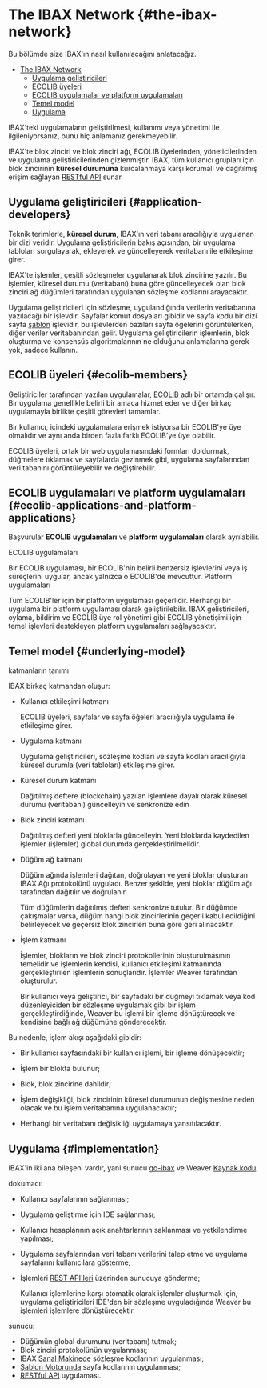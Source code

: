# The IBAX Network {#the-ibax-network}

Bu bölümde size IBAX'ın nasıl kullanılacağını anlatacağız.

- [The IBAX Network](#the-ibax-network)
  - [Uygulama geliştiricileri](#application-developers)
  - [ECOLIB üyeleri](#ecolib-members)
  - [ECOLIB uygulamalar ve platform uygulamaları](#ecolib-applications-and-platform-applications)
  - [Temel model](#underlying-model)
  - [Uygulama](#implementation)






IBAX'teki uygulamaların geliştirilmesi, kullanımı veya yönetimi ile ilgileniyorsanız, bunu hiç anlamanız gerekmeyebilir.

IBAX'te blok zinciri ve blok zinciri ağı, ECOLIB üyelerinden, yöneticilerinden ve uygulama geliştiricilerinden gizlenmiştir. IBAX, tüm kullanıcı grupları için blok zincirinin **küresel durumuna** kurcalanmaya karşı korumalı ve dağıtılmış erişim sağlayan [RESTful API](../reference/api2.md) sunar.

## Uygulama geliştiricileri {#application-developers}

Teknik terimlerle, **küresel durum**, IBAX'ın veri tabanı aracılığıyla uygulanan bir dizi veridir. Uygulama geliştiricilerin bakış açısından, bir uygulama tabloları sorgulayarak, ekleyerek ve güncelleyerek veritabanı ile etkileşime girer.

IBAX'te işlemler, çeşitli sözleşmeler uygulanarak blok zincirine yazılır. Bu işlemler, küresel durumu (veritabanı) buna göre güncelleyecek olan blok zinciri ağ düğümleri tarafından uygulanan sözleşme kodlarını arayacaktır.

Uygulama geliştiricileri için sözleşme, uygulandığında verilerin veritabanına yazılacağı bir işlevdir. Sayfalar komut dosyaları gibidir ve sayfa kodu bir dizi sayfa [şablon](../topics/templates2.md) işlevidir, bu işlevlerden bazıları sayfa öğelerini görüntülerken, diğer veriler veritabanından gelir. Uygulama geliştiricilerin işlemlerin, blok oluşturma ve konsensüs algoritmalarının ne olduğunu anlamalarına gerek yok, sadece kullanın.

## ECOLIB üyeleri {#ecolib-members}

Geliştiriciler tarafından yazılan uygulamalar, [ECOLIB](thesaurus.md#ecolib) adlı bir ortamda çalışır. Bir uygulama genellikle belirli bir amaca hizmet eder ve diğer birkaç uygulamayla birlikte çeşitli görevleri tamamlar.

Bir kullanıcı, içindeki uygulamalara erişmek istiyorsa bir ECOLIB'ye üye olmalıdır ve aynı anda birden fazla farklı ECOLIB'ye üye olabilir.

ECOLIB üyeleri, ortak bir web uygulamasındaki formları doldurmak, düğmelere tıklamak ve sayfalarda gezinmek gibi, uygulama sayfalarından veri tabanını görüntüleyebilir ve değiştirebilir.

## ECOLIB uygulamaları ve platform uygulamaları {#ecolib-applications-and-platform-applications}

Başvurular **ECOLIB uygulamaları** ve **platform uygulamaları** olarak ayrılabilir.

ECOLIB uygulamaları

Bir ECOLIB uygulaması, bir ECOLIB'nin belirli benzersiz işlevlerini veya iş süreçlerini uygular, ancak yalnızca o ECOLIB'de mevcuttur.
Platform uygulamaları

Tüm ECOLIB'ler için bir platform uygulaması geçerlidir. Herhangi bir uygulama bir platform uygulaması olarak geliştirilebilir. IBAX geliştiricileri, oylama, bildirim ve ECOLIB üye rol yönetimi gibi ECOLIB yönetişimi için temel işlevleri destekleyen platform uygulamaları sağlayacaktır.

## Temel model {#underlying-model}

katmanların tanımı

IBAX birkaç katmandan oluşur:

* Kullanıcı etkileşimi katmanı

    ECOLIB üyeleri, sayfalar ve sayfa öğeleri aracılığıyla uygulama ile etkileşime girer.

* Uygulama katmanı

    Uygulama geliştiricileri, sözleşme kodları ve sayfa kodları aracılığıyla küresel durumla (veri tabloları) etkileşime girer.

* Küresel durum katmanı

    Dağıtılmış deftere (blockchain) yazılan işlemlere dayalı olarak küresel durumu (veritabanı) güncelleyin ve senkronize edin
* Blok zinciri katmanı

    Dağıtılmış defteri yeni bloklarla güncelleyin. Yeni bloklarda kaydedilen işlemler (işlemler) global durumda gerçekleştirilmelidir.

* Düğüm ağ katmanı

    Düğüm ağında işlemleri dağıtan, doğrulayan ve yeni bloklar oluşturan IBAX Ağı protokolünü uyguladı. Benzer şekilde, yeni bloklar düğüm ağı tarafından dağıtılır ve doğrulanır.

    Tüm düğümlerin dağıtılmış defteri senkronize tutulur. Bir düğümde çakışmalar varsa, düğüm hangi blok zincirlerinin geçerli kabul edildiğini belirleyecek ve geçersiz blok zincirleri buna göre geri alınacaktır.

* İşlem katmanı

    İşlemler, blokların ve blok zinciri protokollerinin oluşturulmasının temelidir ve işlemlerin kendisi, kullanıcı etkileşimi katmanında gerçekleştirilen işlemlerin sonuçlarıdır. İşlemler Weaver tarafından oluşturulur.

    Bir kullanıcı veya geliştirici, bir sayfadaki bir düğmeyi tıklamak veya kod düzenleyiciden bir sözleşme uygulamak gibi bir işlem gerçekleştirdiğinde, Weaver bu işlemi bir işleme dönüştürecek ve kendisine bağlı ağ düğümüne gönderecektir.

Bu nedenle, işlem akışı aşağıdaki gibidir:

  * Bir kullanıcı sayfasındaki bir kullanıcı işlemi, bir işleme dönüşecektir;
  * İşlem bir blokta bulunur;

  * Blok, blok zincirine dahildir;

  * İşlem değişikliği, blok zincirinin küresel durumunun değişmesine neden olacak ve bu işlem veritabanına uygulanacaktır;

  * Herhangi bir veritabanı değişikliği uygulamaya yansıtılacaktır.

## Uygulama {#implementation}

IBAX'in iki ana bileşeni vardır, yani sunucu [go-ibax](https://github.com/IBAX-io/go-ibax) ve Weaver [Kaynak kodu](https://github.com/IBAX-io/weaver ).

dokumacı:
  * Kullanıcı sayfalarının sağlanması;
  * Uygulama geliştirme için IDE sağlanması;
  * Kullanıcı hesaplarının açık anahtarlarının saklanması ve yetkilendirme yapılması;
  * Uygulama sayfalarından veri tabanı verilerini talep etme ve uygulama sayfalarını kullanıcılara gösterme;
  * İşlemleri [REST API'leri](../reference/api2.md) üzerinden sunucuya gönderme;

      Kullanıcı işlemlerine karşı otomatik olarak işlemler oluşturmak için, uygulama geliştiricileri IDE'den bir sözleşme uyguladığında Weaver bu işlemleri işlemlere dönüştürecektir.

sunucu:
  * Düğümün global durumunu (veritabanı) tutmak;
  * Blok zinciri protokolünün uygulanması;
  * IBAX [Sanal Makinede](../topics/vm.md) sözleşme kodlarının uygulanması;
  * [Şablon Motorunda](../topics/templates2.md) sayfa kodlarının uygulanması;
  * [RESTful API](../reference/api2.md) uygulaması.